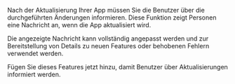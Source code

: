 ﻿Nach der Aktualisierung Ihrer App müssen Sie die Benutzer über die durchgeführten Änderungen informieren. Diese Funktion zeigt Personen eine Nachricht an, wenn die App aktualisiert wird.

Die angezeigte Nachricht kann vollständig angepasst werden und zur Bereitstellung von Details zu neuen Features oder behobenen Fehlern verwendet werden.

Fügen Sie dieses Features jetzt hinzu, damit Benutzer über Aktualisierungen informiert werden.
